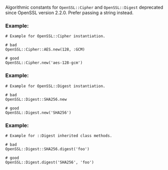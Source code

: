 Algorithmic constants for `OpenSSL::Cipher` and `OpenSSL::Digest`
deprecated since OpenSSL version 2.2.0. Prefer passing a string
instead.

### Example:

    # Example for OpenSSL::Cipher instantiation.

    # bad
    OpenSSL::Cipher::AES.new(128, :GCM)

    # good
    OpenSSL::Cipher.new('aes-128-gcm')

### Example:

    # Example for OpenSSL::Digest instantiation.

    # bad
    OpenSSL::Digest::SHA256.new

    # good
    OpenSSL::Digest.new('SHA256')

### Example:

    # Example for ::Digest inherited class methods.

    # bad
    OpenSSL::Digest::SHA256.digest('foo')

    # good
    OpenSSL::Digest.digest('SHA256', 'foo')
